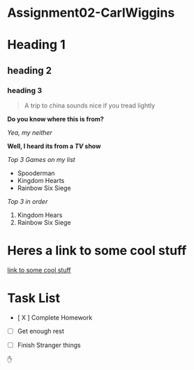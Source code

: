 # Assignment02-CarlWiggins
# Heading 1

## heading 2

### heading 3

> A trip to china sounds nice if you tread lightly

**Do you know where this is from?**

*Yea, my neither*

**Well, I heard its from a _TV_ show**

*Top 3 Games on my list*

- Spooderman
- Kingdom Hearts
- Rainbow Six Siege

*Top 3 in order*

1. Kingdom Hears
2. Rainbow Six Siege

# Heres a link to some cool stuff

[link to some cool stuff](https://giphy.com/gifs/mashable-l3q2K5jinAlChoCLS)

# Task List

- [ X ] Complete Homework

- [ ] Get enough rest

- [ ] Finish Stranger things 

:hand:
